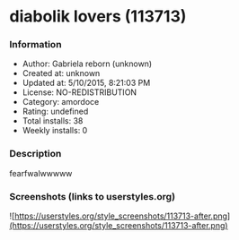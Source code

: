 # diabolik lovers (113713)

### Information
- Author: Gabriela reborn (unknown)
- Created at: unknown
- Updated at: 5/10/2015, 8:21:03 PM
- License: NO-REDISTRIBUTION
- Category: amordoce
- Rating: undefined
- Total installs: 38
- Weekly installs: 0


### Description
fearfwalwwwww


### Screenshots (links to userstyles.org)
![https://userstyles.org/style_screenshots/113713-after.png](https://userstyles.org/style_screenshots/113713-after.png)


